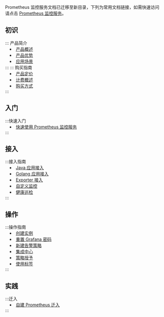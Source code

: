 Prometheus 监控服务文档已迁移至新目录，下列为常用文档链接，如需快速访问请点击 [Prometheus 监控服务](https://cloud.tencent.com/document/product/1416)。
<h2  class="segment2"><img class="rno-learning-path-icon" src="https://main.qcloudimg.com/raw/a8ce0e6a692a35724164d759f9bfa5d9/icon-understand.svg" alt="">初识</h2>
<dx-accordion>
::: 产品简介
<li style="position: relative; left:15px;"><a   href="https://cloud.tencent.com/document/product/1416/55769">产品概述</a></li>
<li style="position: relative; left:15px;"><a href="https://cloud.tencent.com/document/product/1416/55770">产品优势</a></li>
 <li style="position: relative; left:15px;"><a href="https://cloud.tencent.com/document/product/1416/55771">应用场景</a></li>
:::
</dx-accordion>
<dx-accordion>
::: 购买指南
<li style="position: relative; left:15px;"><a   href="https://cloud.tencent.com/document/product/1416/55777">产品定价</a></li>
<li style="position: relative; left:15px;"><a href="https://cloud.tencent.com/document/product/1416/55772">计费概述</a></li>
 <li style="position: relative; left:15px;"><a href="https://cloud.tencent.com/document/product/1416/55773">购买方式</a></li>
:::
</dx-accordion>
<h2  class="segment3"><img class="rno-learning-path-icon" src="https://main.qcloudimg.com/raw/b2b7a7533e8f1dc7cfc9feb7c324d2f4/icon-practice.svg" alt="">入门</h2>
<dx-accordion>
:::快速入门
<li style="position: relative; left:15px;"><a href="https://cloud.tencent.com/document/product/1416/55778">快速使用 Prometheus 监控服务</a></li>
:::
</dx-accordion>
<h2 class="segment2"><img class="rno-learning-path-icon" src="https://main.qcloudimg.com/raw/b8f47345be550bc91985460eb78723bf/icon-develop.svg" alt="">接入</h2>
<dx-accordion>
:::接入指南
<li style="position: relative; left:15px;"><a href="https://cloud.tencent.com/document/product/1416/56030">Java 应用接入</a></li>
<li style="position: relative; left:15px;"><a href="https://cloud.tencent.com/document/product/1416/56033">Golang 应用接入</a></li>
 <li style="position: relative; left:15px;"><a href="https://cloud.tencent.com/document/product/1416/56034">Exporter 接入</a></li>
  <li style="position: relative; left:15px;"><a href="https://cloud.tencent.com/document/product/1416/56027">自定义监控</a></li>
	 <li style="position: relative; left:15px;"><a href="https://cloud.tencent.com/document/product/1416/56551">健康巡检</a></li>
:::
</dx-accordion>
<h2 class="segment3"><img class="rno-learning-path-icon" src="https://main.qcloudimg.com/raw/b1a5cb6f47635914808c4271683cad69.svg" alt="">操作</h2>
<dx-accordion>
:::操作指南
<li style="position: relative; left:15px;"><a href="https://cloud.tencent.com/document/product/1416/55982">创建实例</a></li>
<li style="position: relative; left:15px;"><a href="https://cloud.tencent.com/document/product/1416/55987">重置 Grafana 密码</a></li>
 <li style="position: relative; left:15px;"><a href="https://cloud.tencent.com/document/product/1416/56009">新建告警策略</a></li>
  <li style="position: relative; left:15px;"><a href="https://cloud.tencent.com/document/product/1416/55782">集成中心</a></li>
	 <li style="position: relative; left:15px;"><a href="https://cloud.tencent.com/document/product/1416/56022">策略授予</a></li>
	 	 <li style="position: relative; left:15px;"><a href="https://cloud.tencent.com/document/product/1416/56014">使用标签</a></li>
:::
</dx-accordion>
<h2  class="segment2"><img class="rno-learning-path-icon" src="https://main.qcloudimg.com/raw/b8f47345be550bc91985460eb78723bf/icon-develop.svg" alt="">实践</h2>
<dx-accordion>
:::迁入
<li style="position: relative; left:15px;"><a href="https://cloud.tencent.com/document/product/1416/56093">自建 Prometheus 迁入</a></li>
:::
</dx-accordion>
